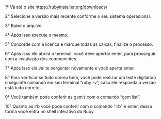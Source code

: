 1° Vá até o site https://rubyinstaller.org/downloads/

2° Selecione a versão mais recente conforme o seu sistema operacional.

3° Baixe o arquivo.

4° Após isso execute o mesmo.

5° Concorde com a licença e marque todas as caixas, finalize o processo.

6° Após isso ele abrirá o terminal, você deve apertar enter, para prosseguir com a instalação dos componentes.

7° Após isso ele vai te perguntar novamente e você aperta enter.

8° Para verificar se tudo correu bem, você pode realizar um teste digitando o seguinte comando em seu terminal “ruby -v”, caso ele responda a versão está tudo correto.

9° Você também pode conferir as gem’s com o comando “gem list”.

10° Quanto ao irb você pode conferir com o comando “irb” e enter, dessa forma você entra no shell interativo do Ruby.
